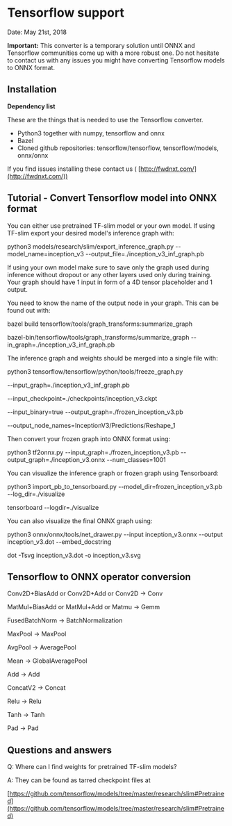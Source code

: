 # Tensorflow support

Date: May 21st, 2018

**Important:** This converter is a temporary solution until ONNX and Tensorflow communities come up with a more robust one. Do not hesitate to contact us with any issues you might have converting Tensorflow models to ONNX format.

## Installation

**Dependency list**

These are the things that is needed to use the Tensorflow converter.

- Python3 together with numpy, tensorflow and onnx
- Bazel
- Cloned github repositories: tensorflow/tensorflow, tensorflow/models, onnx/onnx

If you find issues installing these contact us ( [http://fwdnxt.com/](http://fwdnxt.com/))

## Tutorial - Convert Tensorflow model into ONNX format

You can either use pretrained TF-slim model or your own model. If using TF-slim export your desired model's inference graph with:

python3 models/research/slim/export_inference_graph.py --model_name=inception_v3 --output_file=./inception_v3_inf_graph.pb

If using your own model make sure to save only the graph used during inference without dropout or any other layers used only during training. Your graph should have 1 input in form of a 4D tensor placeholder and 1 output.

You need to know the name of the output node in your graph. This can be found out with:

bazel build tensorflow/tools/graph_transforms:summarize_graph

bazel-bin/tensorflow/tools/graph_transforms/summarize_graph --in_graph=./inception_v3_inf_graph.pb

The inference graph and weights should be merged into a single file with:

python3 tensorflow/tensorflow/python/tools/freeze_graph.py

--input_graph=./inception_v3_inf_graph.pb

--input_checkpoint=./checkpoints/inception_v3.ckpt

--input_binary=true --output_graph=./frozen_inception_v3.pb

--output_node_names=InceptionV3/Predictions/Reshape_1

Then convert your frozen graph into ONNX format using:

python3 tf2onnx.py --input_graph=./frozen_inception_v3.pb --output_graph=./inception_v3.onnx --num_classes=1001

You can visualize the inference graph or frozen graph using Tensorboard:

python3 import_pb_to_tensorboard.py --model_dir=frozen_inception_v3.pb --log_dir=./visualize

tensorboard --logdir=./visualize

You can also visualize the final ONNX graph using:

python3 onnx/onnx/tools/net_drawer.py --input inception_v3.onnx --output inception_v3.dot --embed_docstring

dot -Tsvg inception_v3.dot -o inception_v3.svg

## Tensorflow to ONNX operator conversion

Conv2D+BiasAdd or Conv2D+Add or Conv2D -&gt; Conv

MatMul+BiasAdd or MatMul+Add or Matmu -&gt; Gemm

FusedBatchNorm -&gt; BatchNormalization

MaxPool -&gt; MaxPool

AvgPool -&gt; AveragePool

Mean -&gt; GlobalAveragePool

Add -&gt; Add

ConcatV2 -&gt; Concat

Relu -&gt; Relu

Tanh -&gt; Tanh

Pad -&gt; Pad

## Questions and answers

Q: Where can I find weights for pretrained TF-slim models?

A: They can be found as tarred checkpoint files at

[https://github.com/tensorflow/models/tree/master/research/slim#Pretrained](https://github.com/tensorflow/models/tree/master/research/slim#Pretrained)


